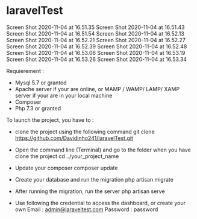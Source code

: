 # laravelTest

Screen Shot 2020-11-04 at 16.51.35
Screen Shot 2020-11-04 at 16.51.43
Screen Shot 2020-11-04 at 16.51.54
Screen Shot 2020-11-04 at 16.52.13
Screen Shot 2020-11-04 at 16.52.21
Screen Shot 2020-11-04 at 16.52.27
Screen Shot 2020-11-04 at 16.52.39
Screen Shot 2020-11-04 at 16.52.48
Screen Shot 2020-11-04 at 16.53.06
Screen Shot 2020-11-04 at 16.53.19
Screen Shot 2020-11-04 at 16.53.26
Screen Shot 2020-11-04 at 16.53.34

Requierement : 

 * Mysql 5.7 or granted
 * Apache server if your are online, or MAMP / WAMP/ LAMP/ XAMP server if your are in your local machine
 * Composer 
 * Php 7.3 or granted

To launch the project, you have to :

 * clone the project using the following command 
    git clone https://github.com/Davidinho241/laravelTest.git

 * Open the command line (Terminal) and go to the folder when you have clone the project
    cd ../your_project_name

 * Update your composer
    composer update

 * Create your database and run the migration
    php artisan migrate

 * After running the migration, run the server
    php artisan serve

 * Use following the credential to access the dashboard, or create your own
    Email : admin@laraveltest.com
    Password : password
